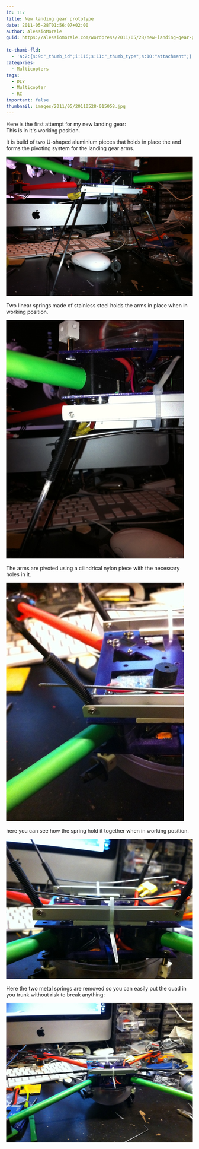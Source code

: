 ```yaml
---
id: 117
title: New landing gear prototype
date: 2011-05-28T01:56:07+02:00
author: AlessioMorale
guid: https://alessiomorale.com/wordpress/2011/05/28/new-landing-gear-prototype/

tc-thumb-fld:
  - 'a:2:{s:9:"_thumb_id";i:116;s:11:"_thumb_type";s:10:"attachment";}'
categories:
  - Multicopters
tags:
  - DIY
  - Multicopter
  - RC
important: false
thumbnail: images/2011/05/20110528-015058.jpg
---
```


Here is the first attempt for my new landing gear:  
This is in it's working position.

It is build of two U-shaped aluminium pieces that holds in place the and forms the pivoting system for the landing gear arms.

![](images/2011/05/20110528-015058.jpg)

Two linear springs made of stainless steel holds the arms in place when in working position.

![](images/2011/05/20110528-015157.jpg)

The arms are pivoted using a cilindrical nylon piece with the necessary holes in it.

![](images/2011/05/20110528-015226.jpg)

here you can see how the spring hold it together when in working position.

![](images/2011/05/20110528-015257.jpg)

Here the two metal springs are removed so you can easily put the quad in you trunk without risk to break anything:

![](images/2011/05/20110528-015340.jpg)
